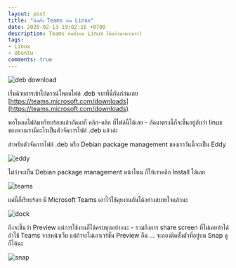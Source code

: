 ```yaml
---
layout: post
title: "ติดตั้ง Teams บน Linux"
date: 2020-02-13 19:02:16 +0700
description: Teams ติดตั้งบน Linux ได้แล้วนะพวกเรา!
tags:
- Linux
- Ubuntu
comments: true
---
```

![deb download](https://res.cloudinary.com/sdees-reallife/image/upload/v1581595228/Screenshot_from_2020-02-13_18.52.38.png)

เริ่มด้วยการเข้าไปดาวน์โหลดไฟล์ .deb จากที่นี่กันก่อนเลย [https://teams.microsoft.com/downloads](https://teams.microsoft.com/downloads)

พอโหลดไฟล์มาเรียบร้อยแล้วถัดมาก็ คลิก-คลิก ที่ไฟล์นี้ได้เลย - ถัดมาตรงนี้ก็จะขึ้นอยู่กับว่า linux ของพวกเรามีอะไรเป็นตัวจัดการไฟล์ .deb แล้วล่ะ

สำหรับตัวจัดการไฟล์ .deb หรือ Debian package management ของเราวันนี้จะเป็น Eddy

![eddy](https://res.cloudinary.com/sdees-reallife/image/upload/v1581595151/Screenshot_from_2020-02-13_18.44.38.png)

ไม่ว่าจะเป็น Debian package management หน้าไหน ก็ให้เราคลิก Install ได้เลย

![teams](https://res.cloudinary.com/sdees-reallife/image/upload/v1581595171/Screenshot_from_2020-02-13_18.45.37.png)

แค่นี้ก็เรียบร้อย มี Microsoft Teams เอาไว้ใช้คุยงานกันได้อย่างสบายใจแล้วนะ

![dock](https://res.cloudinary.com/sdees-reallife/image/upload/v1581595225/Screenshot_from_2020-02-13_18.50.20.png)

ถึงจะขึ้นว่า Preview แต่การใช้งานก็ได้ครบทุกอย่างนะ - รวมถึงการ share screen ที่ไม่เคยทำได้ถ้าใช้ Teams จากหน้าเว็บ แต่ถ้าจะไม่เอาเวร์ชั่น Preview อืม ... จะลองติดตั้งตัวที่อยู่บน Snap ดูก็ได้นะ

![snap](https://res.cloudinary.com/sdees-reallife/image/upload/v1581595237/Screenshot_from_2020-02-13_18.57.14.png)
